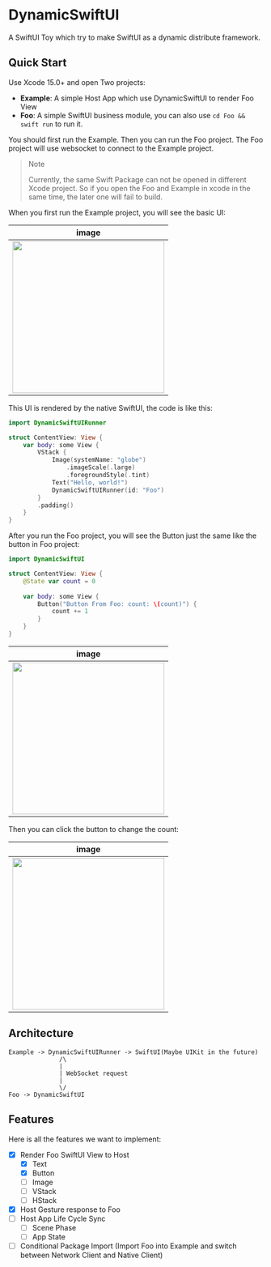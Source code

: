 # DynamicSwiftUI

A SwiftUI Toy which try to make SwiftUI as a dynamic distribute framework.

## Quick Start

Use Xcode 15.0+ and open Two projects:

- **Example**: A simple Host App which use DynamicSwiftUI to render Foo View
- **Foo**: A simple SwiftUI business module, you can also use `cd Foo && swift run` to run it.

You should first run the Example. Then you can run the Foo project.
The Foo project will use websocket to connect to the Example project.

> Note
> 
> Currently, the same Swift Package can not be opened in different Xcode project. 
> So if you open the Foo and Example in xcode in the same time, the later one will fail to build.

When you first run the Example project, you will see the basic UI:

|     image              |
|-----------------------------------------------|
|<img style="width:300px" src="https://github.com/user-attachments/assets/3f359cf5-168a-4d97-9c9a-bb475d1d180f"></img>|

This UI is rendered by the native SwiftUI, the code is like this:

```swift
import DynamicSwiftUIRunner

struct ContentView: View {
    var body: some View {
        VStack {
            Image(systemName: "globe")
                .imageScale(.large)
                .foregroundStyle(.tint)
            Text("Hello, world!")
            DynamicSwiftUIRunner(id: "Foo")
        }
        .padding()
    }
}
```

After you run the Foo project, you will see the Button just the same like the button in Foo project:

```swift
import DynamicSwiftUI

struct ContentView: View {
    @State var count = 0
    
    var body: some View {
        Button("Button From Foo: count: \(count)") {
            count += 1
        }
    }
}
```
|     image              |
|-----------------------------------------------|
|<img style="width:300px" src="https://github.com/user-attachments/assets/1f0e292b-a65a-4c47-8a78-6406277cd2ce"></img> |

Then you can click the button to change the count:

|     image              |
|-----------------------------------------------|
|<img style="width:300px" src="https://github.com/user-attachments/assets/7b240de0-93cc-4865-b64d-bdcf06f74b35"></img>|

## Architecture

```
Example -> DynamicSwiftUIRunner -> SwiftUI(Maybe UIKit in the future)
              /\ 
              |
              | WebSocket request
              |
              \/
Foo -> DynamicSwiftUI
```

## Features

Here is all the features we want to implement:

- [x] Render Foo SwiftUI View to Host
  - [x] Text
  - [x] Button
  - [ ] Image
  - [ ] VStack
  - [ ] HStack
- [x] Host Gesture response to Foo
- [ ] Host App Life Cycle Sync
  - [ ] Scene Phase
  - [ ] App State
- [ ] Conditional Package Import (Import Foo into Example and switch between Network Client and Native Client)
